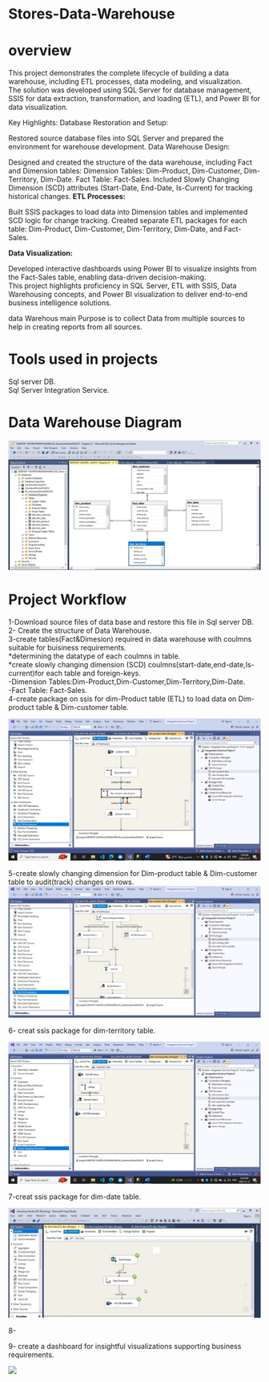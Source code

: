 # Stores-Data-Warehouse

# overview
This project demonstrates the complete lifecycle of building a data warehouse, including ETL processes, data modeling, and visualization.    
The solution was developed using SQL Server for database management, SSIS for data extraction, transformation, and loading (ETL), and Power BI for data visualization. 

Key Highlights:
Database Restoration and Setup:

Restored source database files into SQL Server and prepared the environment for warehouse development.
Data Warehouse Design:

Designed and created the structure of the data warehouse, including Fact and Dimension tables:
Dimension Tables: Dim-Product, Dim-Customer, Dim-Territory, Dim-Date.
Fact Table: Fact-Sales.
Included Slowly Changing Dimension (SCD) attributes (Start-Date, End-Date, Is-Current) for tracking historical changes.
**ETL Processes:**

Built SSIS packages to load data into Dimension tables and implemented SCD logic for change tracking.
Created separate ETL packages for each table: Dim-Product, Dim-Customer, Dim-Territory, Dim-Date, and Fact-Sales.

**Data Visualization:**

Developed interactive dashboards using Power BI to visualize insights from the Fact-Sales table, enabling data-driven decision-making.  
This project highlights proficiency in SQL Server, ETL with SSIS, Data Warehousing concepts, and Power BI visualization to deliver end-to-end business intelligence solutions.  


data Warehous main Purpose is to collect Data from multiple sources to help in creating reports from all sources.    

# Tools used in projects  
Sql server DB.  
Sql Server Integration Service.

# Data Warehouse Diagram

<img src="https://github.com/mohamedabodonia/Building-Sales-Data-Warehouse/blob/main/Diagram.jpg?raw=true">

# Project Workflow 

1-Download source files of data base and restore this file in Sql server DB.  
2- Create the structure of Data Warehouse.  
3-create tables(Fact&Dimesion) required in data warehouse with coulmns suitable for buisiness requirements.  
  *determining the datatype of each coulmns in table.  
  *create slowly changing dimension (SCD) coulmns(start-date,end-date,Is-current)for each table and foreign-keys.   
  -Dimension Tables:Dim-Product,Dim-Customer,Dim-Territory,Dim-Date.  
  -Fact Table: Fact-Sales.  
4-create package on ssis for dim-Product table (ETL) to load data on Dim-product table & Dim-customer table.  

<img src="https://github.com/mohamedabodonia/Building-Sales-Data-Warehouse/blob/main/dim-product.jpeg?raw=true">

5-create slowly changing dimension for Dim-product table & Dim-customer table to audit(track) changes on rows.
<img src="https://github.com/mohamedabodonia/Building-Sales-Data-Warehouse/blob/main/SCD.jpeg?raw=true">

6- creat ssis package for dim-territory table.

<img src="https://github.com/mohamedabodonia/Building-Sales-Data-Warehouse/blob/main/dim-terrirtary.jpeg?raw=true">

7-creat ssis package for dim-date table.

<img src="https://github.com/mohamedabodonia/Building-Sales-Data-Warehouse/blob/main/dim-date.jpeg?raw=true">

8-

9- create a dashboard for insightful visualizations supporting business requirements.

<img src="https://github.com/mohamedabodonia/Building-Store-Data-Warehouse/blob/main/dashboard.jpeg?raw=true">



